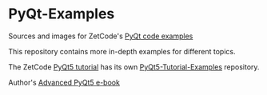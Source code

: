 # PyQt-Examples
Sources and images for ZetCode's [PyQt code examples](http://zetcode.com/all/#pyqt) 

This repository contains more in-depth examples for different topics. 

The ZetCode [PyQt5 tutorial](http://zetcode.com/gui/pyqt5/) has its own [PyQt5-Tutorial-Examples](https://github.com/janbodnar/PyQt5-Tutorial-Examples) repository.


Author's [Advanced PyQt5 e-book](http://zetcode.com/ebooks/advancedpyqt5/)
